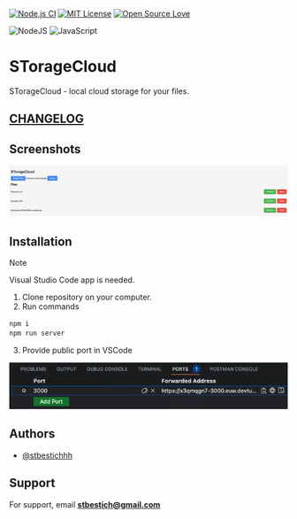 [![Node.js CI](https://github.com/stbestichhh/CloudStorage/actions/workflows/node.js.yml/badge.svg)](https://github.com/stbestichhh/CloudStorage/actions/workflows/node.js.yml)
[![MIT License](https://img.shields.io/badge/License-MIT-green.svg)](https://choosealicense.com/licenses/mit/)
[![Open Source Love](https://badges.frapsoft.com/os/v1/open-source.svg?v=103)](https://github.com/ellerbrock/open-source-badges/)

![NodeJS](https://img.shields.io/badge/Node.js-43853D?style=for-the-badge&logo=node.js&logoColor=white)
![JavaScript](https://img.shields.io/badge/JavaScript-323330?style=for-the-badge&logo=javascript&logoColor=F7DF1E)

# STorageCloud

STorageCloud - local cloud storage for your files.

## [CHANGELOG](CHANGELOG.md)

## Screenshots

![App screenshot](./screenshots/2023_12_23_21_00_36_279_CWAt.png)

## Installation

> [!NOTE]
> Visual Studio Code app is needed.

1. Clone repository on your computer.
2. Run commands

```bash
npm i
npm run server
```

3. Provide public port in VSCode

![VSC public port](./screenshots/2023_12_23_20_43_43_587_mylN.png)

## Authors

- [@stbestichhh](https://www.github.com/stbestichhh)

## Support

For support, email **[stbestich@gmail.com](mailto:stbestich@gmail.com)**
